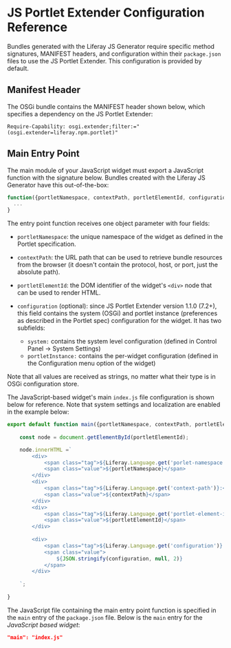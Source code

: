 # JS Portlet Extender Configuration Reference

Bundles generated with the Liferay JS Generator require specific method signatures, MANIFEST headers, and configuration within their `package.json` files to use the JS Portlet Extender. This configuration is provided by default. 

## Manifest Header

The OSGi bundle contains the MANIFEST header shown below, which specifies a dependency on the JS Portlet Extender:

```properties
Require-Capability: osgi.extender;filter:="(osgi.extender=liferay.npm.portlet)"
```

## Main Entry Point

The main module of your JavaScript widget must export a JavaScript function with the signature below. Bundles created with the Liferay JS Generator have this out-of-the-box:

```javascript
function({portletNamespace, contextPath, portletElementId, configuration}) {
  ...
}
```

The entry point function receives one object parameter with four fields:

* `portletNamespace`: the unique namespace of the widget as defined in the Portlet specification. 
* `contextPath`: the URL path that can be used to retrieve bundle resources from the browser (it doesn't contain the protocol, host, or port, just the absolute path). 
* `portletElementId`: the DOM identifier of the widget's `<div>` node that can be used to render HTML. 
* `configuration` (optional): since JS Portlet Extender version 1.1.0 (7.2+), this field contains the system (OSGi) and portlet instance (preferences as described in the Portlet spec) configuration for the widget. It has two subfields: 

  * `system:` contains the system level configuration (defined in Control Panel &rarr; System Settings)
  * `portletInstance:` contains the per-widget configuration (defined in the Configuration menu option of the widget)

Note that all values are received as strings, no matter what their type is in OSGi configuration store. 

The JavaScript-based widget's main `index.js` file configuration is shown below for reference. Note that system settings and localization are enabled in the example below:

```javascript
export default function main({portletNamespace, contextPath, portletElementId, configuration}) {
    
    const node = document.getElementById(portletElementId);

    node.innerHTML =`
        <div>
            <span class="tag">${Liferay.Language.get('porlet-namespace')}:</span>
            <span class="value">${portletNamespace}</span>
        </div>
        <div>
            <span class="tag">${Liferay.Language.get('context-path')}:</span>
            <span class="value">${contextPath}</span>
        </div>
        <div>
            <span class="tag">${Liferay.Language.get('portlet-element-id')}:</span>
            <span class="value">${portletElementId}</span>
        </div>
        
        <div>
            <span class="tag">${Liferay.Language.get('configuration')}:</span>
            <span class="value">
                ${JSON.stringify(configuration, null, 2)}
            </span>
        </div>
        
    `;
    
}
```

The JavaScript file containing the main entry point function is specified in the `main` entry of the `package.json` file. Below is the `main` entry for the *JavaScript based widget*:

```json    
"main": "index.js"
```
